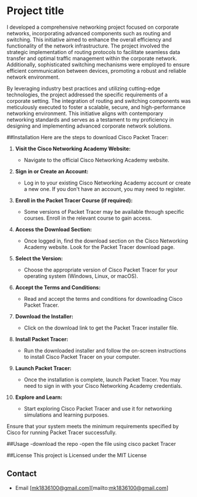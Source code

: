 # Project title
I developed a comprehensive networking project focused on corporate networks, incorporating advanced components such as routing and switching. This initiative aimed to enhance the overall efficiency and functionality of the network infrastructure. The project involved the strategic implementation of routing protocols to facilitate seamless data transfer and optimal traffic management within the corporate network. Additionally, sophisticated switching mechanisms were employed to ensure efficient communication between devices, promoting a robust and reliable network environment.

By leveraging industry best practices and utilizing cutting-edge technologies, the project addressed the specific requirements of a corporate setting. The integration of routing and switching components was meticulously executed to foster a scalable, secure, and high-performance networking environment. This initiative aligns with contemporary networking standards and serves as a testament to my proficiency in designing and implementing advanced corporate network solutions.

##Installation
Here are the steps to download Cisco Packet Tracer:

1. **Visit the Cisco Networking Academy Website:**
   - Navigate to the official Cisco Networking Academy website.

2. **Sign in or Create an Account:**
   - Log in to your existing Cisco Networking Academy account or create a new one. If you don't have an account, you may need to register.

3. **Enroll in the Packet Tracer Course (if required):**
   - Some versions of Packet Tracer may be available through specific courses. Enroll in the relevant course to gain access.

4. **Access the Download Section:**
   - Once logged in, find the download section on the Cisco Networking Academy website. Look for the Packet Tracer download page.

5. **Select the Version:**
   - Choose the appropriate version of Cisco Packet Tracer for your operating system (Windows, Linux, or macOS).

6. **Accept the Terms and Conditions:**
   - Read and accept the terms and conditions for downloading Cisco Packet Tracer.

7. **Download the Installer:**
   - Click on the download link to get the Packet Tracer installer file.

8. **Install Packet Tracer:**
   - Run the downloaded installer and follow the on-screen instructions to install Cisco Packet Tracer on your computer.

9. **Launch Packet Tracer:**
   - Once the installation is complete, launch Packet Tracer. You may need to sign in with your Cisco Networking Academy credentials.
   
   

10. **Explore and Learn:**
    - Start exploring Cisco Packet Tracer and use it for networking simulations and learning purposes.

Ensure that your system meets the minimum requirements specified by Cisco for running Packet Tracer successfully.

##Usage
-download the repo
-open the file using cisco packet Tracer

##License
This project is Licensed under the MIT License

## Contact
- Email [mk1836100@gmail.com][mailto:mk1836100@gmail.com]


